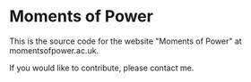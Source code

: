 # Moments of Power

This is the source code for the website "Moments of Power" at momentsofpower.ac.uk. 

If you would like to contribute, please contact me. 
